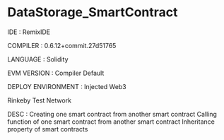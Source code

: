 # DataStorage_SmartContract

IDE : RemixIDE

COMPILER : 0.6.12+commit.27d51765

LANGUAGE : Solidity

EVM VERSION : Compiler Default

DEPLOY ENVIRONMENT : Injected Web3

Rinkeby Test Network

DESC : Creating one smart contract from another smart contract 
       Calling function of one smart contract from another smart contract
       Inheritance property of smart contracts
